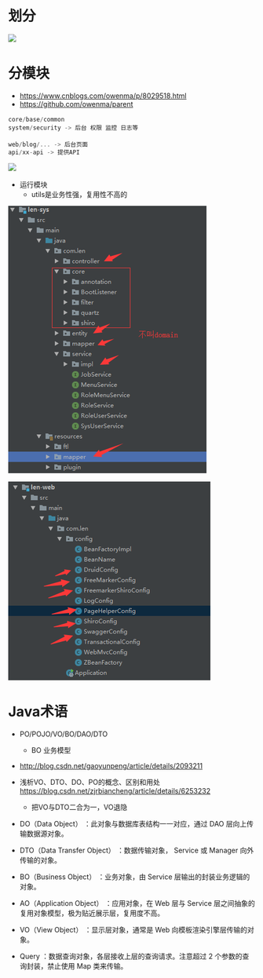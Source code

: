 # 划分

![](https://images2017.cnblogs.com/blog/568199/201712/568199-20171212103739196-704236084.png)

# 分模块

- <https://www.cnblogs.com/owenma/p/8029518.html>
- <https://github.com/owenma/parent>

```js
core/base/common
system/security -> 后台 权限 监控 日志等

web/blog/... -> 后台页面
api/xx-api -> 提供API
```

![](https://images2017.cnblogs.com/blog/568199/201712/568199-20171211180847446-1517480585.png)

- 运行模块
  - utils是业务性强，复用性不高的

![](/static/img/java/len-sys.png)

![](/static/img/java/lens-config.png)


# Java术语

- PO/POJO/VO/BO/DAO/DTO
  - BO 业务模型
- <http://blog.csdn.net/gaoyunpeng/article/details/2093211>
- 浅析VO、DTO、DO、PO的概念、区别和用处 <https://blog.csdn.net/zjrbiancheng/article/details/6253232>

  - 把VO与DTO二合为一，VO退隐

- DO（Data Object） ：此对象与数据库表结构一一对应，通过 DAO 层向上传输数据源对象。
- DTO（Data Transfer Object） ：数据传输对象， Service 或 Manager 向外传输的对象。
- BO（Business Object） ：业务对象，由 Service 层输出的封装业务逻辑的对象。
- AO（Application Object） ：应用对象，在 Web 层与 Service 层之间抽象的复用对象模型，极为贴近展示层，复用度不高。
- VO（View Object） ：显示层对象，通常是 Web 向模板渲染引擎层传输的对象。
- Query ：数据查询对象，各层接收上层的查询请求。注意超过 2 个参数的查询封装，禁止使用 Map 类来传输。